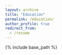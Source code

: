 ```yaml
---
layout: archive
title: "Education"
permalink: /education/
author_profile: true
redirect_from:
  - /resume
---
```


{% include base_path %}



<span style="font-family: 'euclid';">



<span>



